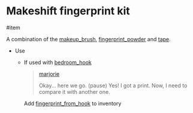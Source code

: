 # Makeshift fingerprint kit

#item

A combination of the [makeup_brush](items/makeup_brush.md), [fingerprint_powder](items/fingerprint_powder.md) and [tape](items/tape.md).

- Use
  - If used with [bedroom_hook](items/bedroom_hook.md)

    > [marjorie](characters/marjorie.md)
    >
    > Okay... here we go. (pause) Yes! I got a print. Now, I need to compare it with another one.

    Add [fingerprint_from_hook](items/fingerprint_from_hook.md) to inventory